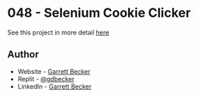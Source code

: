 # 048 - Selenium Cookie Clicker

See this project in more detail [here](https://github.com/gdbecker/100DaysOfCodePython/tree/main/06%20-%20Professional/Day%20097%20-%20Custom%20Automation)

## Author

- Website - [Garrett Becker]()
- Replit - [@gdbecker](https://replit.com/@gdbecker)
- LinkedIn - [Garrett Becker](https://www.linkedin.com/in/garrett-becker-923b4a106/)